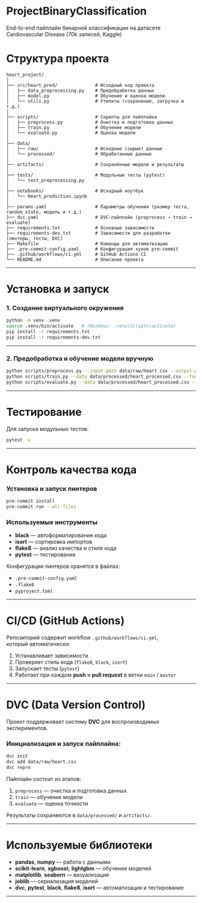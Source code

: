 # ProjectBinaryClassification
End-to-end пайплайн бинарной классификации на датасете Cardiovascular Disease (70k записей, Kaggle)
# Структура проекта

```
heart_project/
│
├── src/heart_pred/              # Исходный код проекта
│   ├── data_preprocessing.py    # Предобработка данных
│   ├── model.py                 # Обучение и оценка модели
│   └── utils.py                 # Утилиты (сохранение, загрузка и т.д.)
│
├── scripts/                     # Скрипты для пайплайна
│   ├── preprocess.py            # Очистка и подготовка данных
│   ├── train.py                 # Обучение модели
│   └── evaluate.py              # Оценка модели
│
├── data/
│   ├── raw/                     # Исходные (сырые) данные
│   └── processed/               # Обработанные данные
│
├── artifacts/                   # Сохранённые модели и результаты
│
├── tests/                       # Модульные тесты (pytest)
│   └── test_preprocessing.py
│
├── notebooks/                   # Исходный ноутбук
│   └── Heart_prediction.ipynb
│
├── params.yaml                  # Параметры обучения (размер теста, random_state, модель и т.д.)
├── dvc.yaml                     # DVC-пайплайн (preprocess → train → evaluate)
├── requirements.txt             # Основные зависимости
├── requirements-dev.txt         # Зависимости для разработки (линтеры, тесты, DVC)
├── Makefile                     # Команды для автоматизации
├── .pre-commit-config.yaml      # Конфигурация хуков pre-commit
├── .github/workflows/ci.yml     # GitHub Actions CI
└── README.md                    # Описание проекта
```

---

# Установка и запуск

### 1. Создание виртуального окружения
```bash
python -m venv .venv
source .venv/bin/activate   # (Windows: .venv\Scripts\activate)
pip install -r requirements.txt
pip install -r requirements-dev.txt
```

---

### 2. Предобработка и обучение модели вручную
```bash
python scripts/preprocess.py --input-path data/raw/heart.csv --output-path data/processed/heart_processed.csv
python scripts/train.py --data data/processed/heart_processed.csv --target target --output-dir artifacts
python scripts/evaluate.py --data data/processed/heart_processed.csv --model-path artifacts/model.joblib
```

---

# Тестирование
Для запуска модульных тестов:
```bash
pytest -v
```

---

# Контроль качества кода

### Установка и запуск линтеров
```bash
pre-commit install
pre-commit run --all-files
```

### Используемые инструменты
- **black** — автоформатирование кода  
- **isort** — сортировка импортов  
- **flake8** — анализ качества и стиля кода  
- **pytest** — тестирование  

Конфигурации линтеров хранятся в файлах:
- `.pre-commit-config.yaml`
- `.flake8`
- `pyproject.toml`

---

# CI/CD (GitHub Actions)
Репозиторий содержит workflow `.github/workflows/ci.yml`,  
который автоматически:
1. Устанавливает зависимости  
2. Проверяет стиль кода (`flake8`, `black`, `isort`)  
3. Запускает тесты (`pytest`)  
4. Работает при каждом **push** и **pull request** в ветки `main` / `master`

---

# DVC (Data Version Control)

Проект поддерживает систему **DVC** для воспроизводимых экспериментов.  

### Инициализация и запуск пайплайна:
```bash
dvc init
dvc add data/raw/heart.csv
dvc repro
```

Пайплайн состоит из этапов:
1. `preprocess` — очистка и подготовка данных  
2. `train` — обучение модели  
3. `evaluate` — оценка точности  

Результаты сохраняются в `data/processed/` и `artifacts/`.

---

# Используемые библиотеки
- **pandas**, **numpy** — работа с данными  
- **scikit-learn**, **xgboost**, **lightgbm** — обучение моделей  
- **matplotlib**, **seaborn** — визуализация  
- **joblib** — сериализация моделей  
- **dvc**, **pytest**, **black**, **flake8**, **isort** — автоматизация и тестирование  

---
